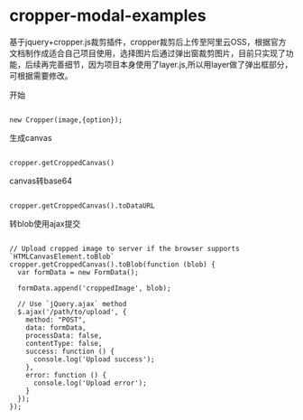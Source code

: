 # cropper-modal-examples

基于jquery+cropper.js裁剪插件，cropper裁剪后上传至阿里云OSS，根据官方文档制作成适合自己项目使用，选择图片后通过弹出窗裁剪图片，目前只实现了功能，后续再完善细节，因为项目本身使用了layer.js,所以用layer做了弹出框部分，可根据需要修改。

开始

```

new Cropper(image,{option});

```

生成canvas

```

cropper.getCroppedCanvas() 

```

canvas转base64 

```

cropper.getCroppedCanvas().toDataURL

```


转blob使用ajax提交

```

// Upload cropped image to server if the browser supports `HTMLCanvasElement.toBlob`
cropper.getCroppedCanvas().toBlob(function (blob) {
  var formData = new FormData();

  formData.append('croppedImage', blob);

  // Use `jQuery.ajax` method
  $.ajax('/path/to/upload', {
    method: "POST",
    data: formData,
    processData: false,
    contentType: false,
    success: function () {
      console.log('Upload success');
    },
    error: function () {
      console.log('Upload error');
    }
  });
});

```
